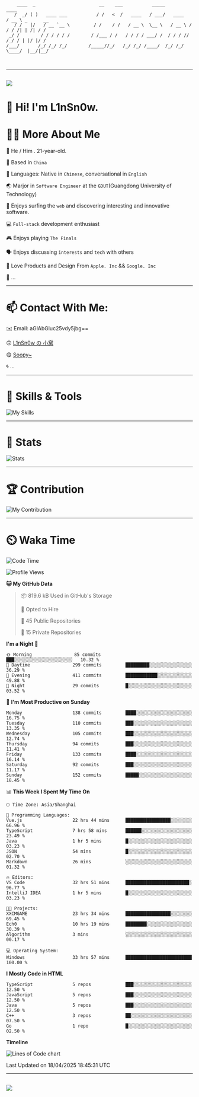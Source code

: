 ```

    ____  _                        __    ___           _____           ____           
   /  _/ ( )   ____ ___           / /   <  /   ____   / ___/   ____   / __ \ _      __
   / /   |/   / __ `__ \         / /    / /   / __ \  \__ \   / __ \ / / / /| | /| / /
 _/ /        / / / / / /        / /___ / /   / / / / ___/ /  / / / // /_/ / | |/ |/ / 
/___/       /_/ /_/ /_/        /_____//_/   /_/ /_/ /____/  /_/ /_/ \____/  |__/|__/  
                                                                                      
                                          

```

---

##
![](https://raw.githubusercontent.com/lin-snow/lin-snow/output/github-contribution-grid-snake-dark.svg)

# 👋 Hi! I'm L1nSn0w.

# 👨‍💻 More About Me

🤠 He / Him . 21-year-old.

🎈 Based in `China`
  
🤔 Languages: Native in `Chinese`, conversational in `English`

🌏 Marjor in `Software Engineer` at the `GDUT`(Guangdong University of Technology)

🛟 Enjoys surfing the `web` and discovering interesting and innovative software.

💻 `Full-stack` development enthusiast

🎮 Enjoys playing `The Finals`

🗣️ Enjoys discussing `interests` and `tech` with others

👾 Love Products and Design From `Apple. Inc` && `Google. Inc`  

🤪 ...

---

# 📫 Contact With Me:

✉️ Email: aGlAbGluc25vdy5jbg==

🙃 [L1nSn0w の 小窝](https://linsnow.cn)

😋 [Soopy~](https://soopy.cn)

🌀 ...

---

# 🔮 Skills & Tools

![My Skills](/assets/skillicons.svg)

---

# 🍟 Stats

![Stats](https://github-profile-trophy.vercel.app/?username=lin-snow&theme=nord&no-frame=true&column=9)

<!-- <div style="text-align: center;">
    <a href="https://github.com/lin-snow">
        <img align="center" src="https://githubstat.linsnow.cn/api/top-langs/?username=lin-snow&layout=donut&langs_count=8" />
    </a>
    <a href="https://github.com/lin-snow">
        <img align="center" src="https://githubstat.linsnow.cn/api?username=lin-snow&count_private=true&show_icons=true&theme=default&show=reviews,discussions_started,discussions_answered,prs_merged,prs_merged_percentage" />
    </a>
</div> -->

---

# 🏆 Contribution

![My Contribution](https://activitygraph.linsnow.cn/graph?username=lin-snow&theme=github-compact&days=30)

---

# ⏲️ Waka Time

<!--START_SECTION:waka-->
![Code Time](http://img.shields.io/badge/Code%20Time-667%20hrs%2015%20mins-blue)

![Profile Views](http://img.shields.io/badge/Profile%20Views-1-blue)

**🐱 My GitHub Data** 

> 📦 819.6 kB Used in GitHub's Storage 
 > 
> 💼 Opted to Hire
 > 
> 📜 45 Public Repositories 
 > 
> 🔑 15 Private Repositories 
 > 
**I'm a Night 🦉** 

```text
🌞 Morning                85 commits          ███░░░░░░░░░░░░░░░░░░░░░░   10.32 % 
🌆 Daytime                299 commits         █████████░░░░░░░░░░░░░░░░   36.29 % 
🌃 Evening                411 commits         ████████████░░░░░░░░░░░░░   49.88 % 
🌙 Night                  29 commits          █░░░░░░░░░░░░░░░░░░░░░░░░   03.52 % 
```
📅 **I'm Most Productive on Sunday** 

```text
Monday                   138 commits         ████░░░░░░░░░░░░░░░░░░░░░   16.75 % 
Tuesday                  110 commits         ███░░░░░░░░░░░░░░░░░░░░░░   13.35 % 
Wednesday                105 commits         ███░░░░░░░░░░░░░░░░░░░░░░   12.74 % 
Thursday                 94 commits          ███░░░░░░░░░░░░░░░░░░░░░░   11.41 % 
Friday                   133 commits         ████░░░░░░░░░░░░░░░░░░░░░   16.14 % 
Saturday                 92 commits          ███░░░░░░░░░░░░░░░░░░░░░░   11.17 % 
Sunday                   152 commits         █████░░░░░░░░░░░░░░░░░░░░   18.45 % 
```


📊 **This Week I Spent My Time On** 

```text
🕑︎ Time Zone: Asia/Shanghai

💬 Programming Languages: 
Vue.js                   22 hrs 44 mins      █████████████████░░░░░░░░   66.96 % 
TypeScript               7 hrs 58 mins       ██████░░░░░░░░░░░░░░░░░░░   23.49 % 
Java                     1 hr 5 mins         █░░░░░░░░░░░░░░░░░░░░░░░░   03.23 % 
JSON                     54 mins             █░░░░░░░░░░░░░░░░░░░░░░░░   02.70 % 
Markdown                 26 mins             ░░░░░░░░░░░░░░░░░░░░░░░░░   01.32 % 

🔥 Editors: 
VS Code                  32 hrs 51 mins      ████████████████████████░   96.77 % 
IntelliJ IDEA            1 hr 5 mins         █░░░░░░░░░░░░░░░░░░░░░░░░   03.23 % 

🐱‍💻 Projects: 
XXCMGAME                 23 hrs 34 mins      █████████████████░░░░░░░░   69.45 % 
Ech0                     10 hrs 19 mins      ████████░░░░░░░░░░░░░░░░░   30.39 % 
Algorithm                3 mins              ░░░░░░░░░░░░░░░░░░░░░░░░░   00.17 % 

💻 Operating System: 
Windows                  33 hrs 57 mins      █████████████████████████   100.00 % 
```

**I Mostly Code in HTML** 

```text
TypeScript               5 repos             ███░░░░░░░░░░░░░░░░░░░░░░   12.50 % 
JavaScript               5 repos             ███░░░░░░░░░░░░░░░░░░░░░░   12.50 % 
Java                     5 repos             ███░░░░░░░░░░░░░░░░░░░░░░   12.50 % 
C++                      3 repos             ██░░░░░░░░░░░░░░░░░░░░░░░   07.50 % 
Go                       1 repo              █░░░░░░░░░░░░░░░░░░░░░░░░   02.50 % 
```



**Timeline**

![Lines of Code chart](https://raw.githubusercontent.com/lin-snow/lin-snow/main/assets/bar_graph.png)


 Last Updated on 18/04/2025 18:45:31 UTC
<!--END_SECTION:waka-->



---
##
![](./profile-3d-contrib/profile-night-rainbow.svg)
